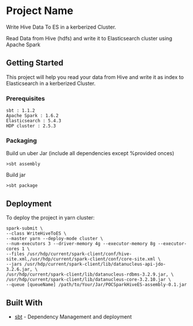 # Project Name

Write Hive Data To ES in a kerberized Cluster.

Read Data from Hive (hdfs) and write it to Elasticsearch cluster using Apache Spark


## Getting Started

This project will help you read your data from Hive and write it as index to Elasticsearch in a kerberized Cluster.

### Prerequisites

```
sbt : 1.1.2
Apache Spark : 1.6.2
Elasticsearch : 5.4.3
HDP cluster : 2.5.3
```

### Packaging

Build un uber Jar (include all dependencies except %provided onces)

```
>sbt assembly
```

Build jar

```
>sbt package
```


## Deployment

To deploy the project in yarn cluster:

```
spark-submit \
--class WriteHiveToES \
--master yarn --deploy-mode cluster \
--num-executors 3 --driver-memory 4g --executor-memory 8g --executor-cores 1 \
--files /usr/hdp/current/spark-client/conf/hive-site.xml,/usr/hdp/current/spark-client/conf/core-site.xml \
--jars /usr/hdp/current/spark-client/lib/datanucleus-api-jdo-3.2.6.jar, \
/usr/hdp/current/spark-client/lib/datanucleus-rdbms-3.2.9.jar, \
/usr/hdp/current/spark-client/lib/datanucleus-core-3.2.10.jar \
--queue [queueName] /path/to/Your/Jar/POCSparkHiveES-assembly-0.1.jar
```

## Built With
* [sbt](https://www.scala-sbt.org/) - Dependency Management and deployment
